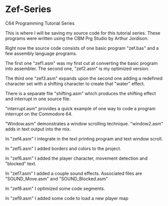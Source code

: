 # Zef-Series
C64 Programming Tutorial Series

This is where I will be saving my source code for this tutorial series.  These programs were written using the CBM Prg Studio by Arthur Jordison.

Right now the source code consists of one basic program "zef.bas" and a few assembly language programs.

The first one "zef1.asm" was my first cut at converting the basic program into assembler.  The second one, "zef2.asm" is my optimized version.

The third one "zef3.asm" expands upon the second one adding a redefined character set with a shifting character to create that "water" effect.

There is a separate file "shifting.asm" which produces the shifting effect and interrupt in one source file.

"interrupt.asm" provides a quick example of one way to code a program interrupt on the Commodore 64.

"Window.asm" demonstrates a window scrolling technique.  "window2.asm" adds in text output into the mix.

In "zef4.asm" I integrate in the text printing program and text window scroll.

In "zef5.asm" I added borders and colors to the project.

In "zef6.asm" I added the player character, movement detection and "blocked" text.

In "zef7.asm" I added a couple sound effects.  Associated files are "SOUND_Move.asm" and "SOUND_Blocked.asm"

In "zef8.asm" I optimized some code segments.

In "zef9.asm" I added some code to load a new player map
